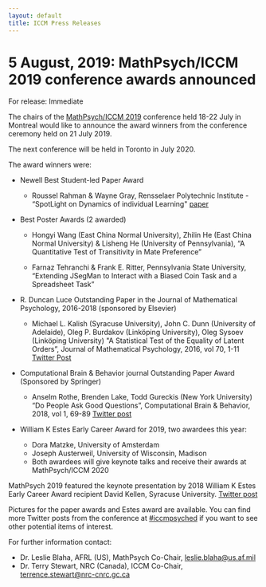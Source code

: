 ```yaml
---
layout: default
title: ICCM Press Releases
---
```


# 5 August, 2019: MathPsych/ICCM 2019 conference awards announced

For release:  Immediate

The chairs of the [MathPsych/ICCM 2019](http://mathpsych.org/conferences/2019/) conference held 18-22 July in Montreal would like to announce the award winners from the conference ceremony held on 21 July 2019.  

The next conference will be held in Toronto in July 2020.  

The award winners were:

- Newell Best Student-led Paper Award
  - Roussel Rahman & Wayne Gray, Rensselaer Polytechnic Institute - “SpotLight on Dynamics of individual Learning" [paper](https://iccm-conference.neocities.org/2019/proceedings/papers/ICCM2019_paper_43.pdf)

- Best Poster Awards (2 awarded)
  - Hongyi Wang (East China Normal University), Zhilin He (East China Normal University) & Lisheng He (University of Pennsylvania),  “A Quantitative Test of Transitivity in Mate Preference”

  - Farnaz Tehranchi & Frank E. Ritter, Pennsylvania State University, “Extending JSegMan to Interact with a Biased Coin Task and a Spreadsheet Task”

- R. Duncan Luce Outstanding Paper in the Journal of Mathematical Psychology, 2016-2018 (sponsored by Elsevier)
  - Michael L. Kalish (Syracuse University), John C. Dunn (University of Adelaide), Oleg P. Burdakov (Linköping University), Oleg Sysoev (Linköping University)  "A Statistical Test of the Equality of Latent Orders”, Journal of Mathematical Psychology, 2016, vol 70, 1-11 [Twitter Post](https://twitter.com/womptweets/status/1153151514141175808)

- Computational Brain & Behavior journal Outstanding Paper Award (Sponsored by Springer)
  - Anselm Rothe, Brenden Lake, Todd Gureckis (New York University) “Do People Ask Good Questions”, Computational Brain & Behavior, 2018, vol 1, 69-89 [Twitter post](https://twitter.com/womptweets/status/1154127370338676736)

- William K Estes Early Career Award for 2019, two awardees this year:
  - Dora Matzke, University of Amsterdam
  - Joseph Austerweil, University of Wisconsin, Madison
  - Both awardees will give keynote talks and receive their awards at MathPsych/ICCM 2020

MathPsych 2019 featured the keynote presentation by 2018 William K Estes Early Career Award recipient David Kellen, Syracuse University. [Twitter post](https://twitter.com/leslieblaha/status/1152643008803811328)

Pictures for the paper awards and Estes award are available. You can find more Twitter posts from the conference at [#iccmpsyched](https://twitter.com/search?q=%23iccmpsyched&src=typd) if you want to see other potential items of interest.

For further information contact:

- Dr. Leslie Blaha, AFRL (US), MathPsych Co-Chair, [leslie.blaha@us.af.mil](mailto:leslie.blaha@us.af.mil)
- Dr. Terry Stewart, NRC (Canada), ICCM Co-Chair, [terrence.stewart@nrc-cnrc.gc.ca](mailto:terrence.stewart@nrc-cnrc.gc.ca)
